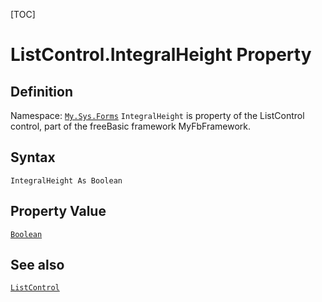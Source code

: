 [TOC]
# ListControl.IntegralHeight Property

## Definition
Namespace: [`My.Sys.Forms`](My.Sys.Forms.md)
`IntegralHeight` is property of the ListControl control, part of the freeBasic framework MyFbFramework.
## Syntax
```freeBasic
IntegralHeight As Boolean
```
## Property Value
[`Boolean`]("https://www.freebasic.net/wiki/KeyPgBoolean")
## See also
[`ListControl`](ListControl.md)
